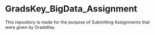# GradsKey_BigData_Assignment
This repository is made for the purpose of Submitting Assignments that were given by GradsKey.
